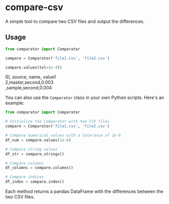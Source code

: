 # compare-csv
A simple tool to compare two CSV files and output the differences.

## Usage
```python
from comparator import Comparator

compare = Comparator('file1.csv', 'file2.csv')   

compare.values(tol=1e-4))
```
ID, source, name, value1   
2,master,second,0.003   
  ,sample,second,0.004



You can also use the `Comparator` class in your own Python scripts. Here's an example:

```python
from comparator import Comparator

# Initialize the Comparator with two CSV files
compare = Comparator('file1.csv', 'file2.csv')

# Compare numerical values with a tolerance of 1e-6
df_num = compare.values(1e-6)

# Compare string values
df_str = compare.strings()

# Compare columns
df_columns = compare.columns()

# Compare indices
df_index = compare.index()
```

Each method returns a pandas DataFrame with the differences between the two CSV files.